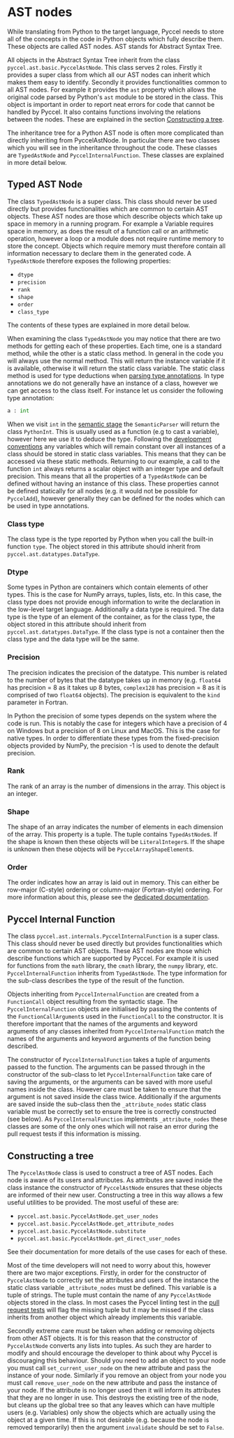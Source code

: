 # AST nodes

While translating from Python to the target language, Pyccel needs to store all of the concepts in the code in Python objects which fully describe them. These objects are called AST nodes. AST stands for Abstract Syntax Tree.

All objects in the Abstract Syntax Tree inherit from the class `pyccel.ast.basic.PyccelAstNode`. This class serves 2 roles. Firstly it provides a super class from which all our AST nodes can inherit which makes them easy to identify. Secondly it provides functionalities common to all AST nodes. For example it provides the `ast` property which allows the original code parsed by Python's `ast` module to be stored in the class. This object is important in order to report neat errors for code that cannot be handled by Pyccel. It also contains functions involving the relations between the nodes. These are explained in the section [Constructing a tree](#Constructing-a-tree).

The inheritance tree for a Python AST node is often more complicated than directly inheriting from PyccelAstNode. In particular there are two classes which you will see in the inheritance throughout the code. These classes are `TypedAstNode` and `PyccelInternalFunction`. These classes are explained in more detail below.

## Typed AST Node

The class `TypedAstNode` is a super class. This class should never be used directly but provides functionalities which are common to certain AST objects. These AST nodes are those which describe objects which take up space in memory in a running program. For example a Variable requires space in memory, as does the result of a function call or an arithmetic operation, however a loop or a module does not require runtime memory to store the concept. Objects which require memory must therefore contain all information necessary to declare them in the generated code. A `TypedAstNode` therefore exposes the following properties:
-  `dtype`
-  `precision`
-  `rank`
-  `shape`
-  `order`
-  `class_type`

The contents of these types are explained in more detail below.

When examining the class `TypedAstNode` you may notice that there are two methods for getting each of these properties. Each time, one is a standard method, while the other is a static class method. In general in the code you will always use the normal method. This will return the instance variable if it is available, otherwise it will return the static class variable. The static class method is used for type deductions when [parsing type annotations](./type_inference.md). In type annotations we do not generally have an instance of a class, however we can get access to the class itself. For instance let us consider the following type annotation:
```python
a : int
```
When we visit `int` in the [semantic stage](./semantic_stage.md) the `SemanticParser` will return the class `PythonInt`. This is usually used as a function (e.g to cast a variable), however here we use it to deduce the type. Following the [development conventions](./development_conventions.md#Class-variables-vs.-Instance-variables) any variables which will remain constant over all instances of a class should be stored in static class variables. This means that they can be accessed via these static methods. Returning to our example, a call to the function `int` always returns a scalar object with an integer type and default precision. This means that all the properties of a `TypedAstNode` can be defined without having an instance of this class. These properties cannot be defined statically for all nodes (e.g. it would not be possible for `PyccelAdd`), however generally they can be defined for the nodes which can be used in type annotations.

### Class type

The class type is the type reported by Python when you call the built-in function `type`. The object stored in this attribute should inherit from `pyccel.ast.datatypes.DataType`.

### Dtype

Some types in Python are containers which contain elements of other types. This is the case for NumPy arrays, tuples, lists, etc. In this case, the class type does not provide enough information to write the declaration in the low-level target language. Additionally a data type is required. The data type is the type of an element of the container, as for the class type, the object stored in this attribute should inherit from `pyccel.ast.datatypes.DataType`. If the class type is not a container then the class type and the data type will be the same.

### Precision

The precision indicates the precision of the datatype. This number is related to the number of bytes that the datatype takes up in memory (e.g. `float64` has precision = 8 as it takes up 8 bytes, `complex128` has precision = 8 as it is comprised of two `float64` objects). The precision is equivalent to the `kind` parameter in Fortran.

In Python the precision of some types depends on the system where the code is run. This is notably the case for integers which have a precision of 4 on Windows but a precision of 8 on Linux and MacOS. This is the case for native types. In order to differentiate these types from the fixed-precision objects provided by NumPy, the precision -1 is used to denote the default precision.

### Rank

The rank of an array is the number of dimensions in the array. This object is an integer.

### Shape

The shape of an array indicates the number of elements in each dimension of the array. This property is a tuple. The tuple contains `TypedAstNode`s. If the shape is known then these objects will be `LiteralInteger`s. If the shape is unknown then these objects will be `PyccelArrayShapeElement`s.

### Order

The order indicates how an array is laid out in memory. This can either be row-major (C-style) ordering or column-major (Fortran-style) ordering. For more information about this, please see the [dedicated documentation](./order_docs.md).

## Pyccel Internal Function

The class `pyccel.ast.internals.PyccelInternalFunction` is a super class. This class should never be used directly but provides functionalities which are common to certain AST objects. These AST nodes are those which describe functions which are supported by Pyccel. For example it is used for functions from the `math` library, the `cmath` library, the `numpy` library, etc. `PyccelInternalFunction` inherits from `TypedAstNode`. The type information for the sub-class describes the type of the result of the function.

Objects inheriting from `PyccelInternalFunction` are created from a `FunctionCall` object resulting from the syntactic stage. The `PyccelInternalFunction` objects are initialised by passing the contents of the `FunctionCallArgument`s used in the `FunctionCall` to the constructor. It is therefore important that the names of the arguments and keyword arguments of any classes inherited from `PyccelInternalFunction` match the names of the arguments and keyword arguments of the function being described.

The constructor of `PyccelInternalFunction` takes a tuple of arguments passed to the function. The arguments can be passed through in the constructor of the sub-class to let `PyccelInternalFunction` take care of saving the arguments, or the arguments can be saved with more useful names inside the class. However care must be taken to ensure that the argument is not saved inside the class twice. Additionally if the arguments are saved inside the sub-class then the `_attribute_nodes` static class variable must be correctly set to ensure the tree is correctly constructed (see below). As `PyccelInternalFunction` implements `_attribute_nodes` these classes are some of the only ones which will not raise an error during the pull request tests if this information is missing.

## Constructing a tree

The `PyccelAstNode` class is used to construct a tree of AST nodes. Each node is aware of its users and attributes. As attributes are saved inside the class instance the constructor of `PyccelAstNode` ensures that these objects are informed of their new user. Constructing a tree in this way allows a few useful utilities to be provided. The most useful of these are:
-   `pyccel.ast.basic.PyccelAstNode.get_user_nodes`
-   `pyccel.ast.basic.PyccelAstNode.get_attribute_nodes`
-   `pyccel.ast.basic.PyccelAstNode.substitute`
-   `pyccel.ast.basic.PyccelAstNode.get_direct_user_nodes`

See their documentation for more details of the use cases for each of these.

Most of the time developers will not need to worry about this, however there are two major exceptions. Firstly, in order for the constructor of `PyccelAstNode` to correctly set the attributes and users of the instance the static class variable `_attribute_nodes` must be defined. This variable is a tuple of strings. The tuple must contain the name of any `PyccelAstNode` objects stored in the class. In most cases the Pyccel linting test in the [pull request tests](./review_process.md) will flag the missing tuple but it may be missed if the class inherits from another object which already implements this variable.

Secondly extreme care must be taken when adding or removing objects from other AST objects. It is for this reason that the constructor of `PyccelAstNode` converts any lists into tuples. As such they are harder to modify and should encourage the developer to think about why Pyccel is discouraging this behaviour. Should you need to add an object to your node you must call `set_current_user_node` on the new attribute and pass the instance of your node. Similarly if you remove an object from your node you must call `remove_user_node` on the new attribute and pass the instance of your node. If the attribute is no longer used then it will inform its attributes that they are no longer in use. This destroys the existing tree of the node, but cleans up the global tree so that any leaves which can have multiple users (e.g. Variables) only show the objects which are actually using the object at a given time. If this is not desirable (e.g. because the node is removed temporarily) then the argument `invalidate` should be set to `False`.
